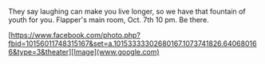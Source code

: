 They say laughing can make you live longer, so we have that fountain of youth for you. Flapper's main room, Oct. 7th 10 pm. Be there.

[https://www.facebook.com/photo.php?fbid=10156011748315167&set=a.10153333302680167.1073741826.640680166&type=3&theater][Image](www.google.com)
